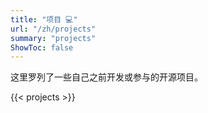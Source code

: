 ```yaml
---
title: "项目 💻"
url: "/zh/projects"
summary: "projects"
ShowToc: false
---
```


这里罗列了一些自己之前开发或参与的开源项目。

{{< projects >}}

